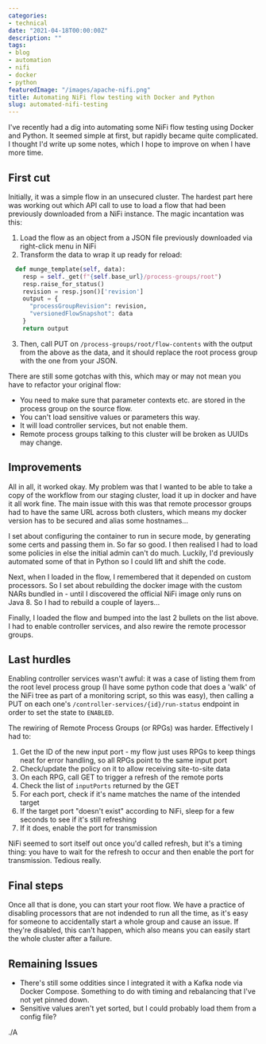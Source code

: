 ```yaml
---
categories:
- technical
date: "2021-04-18T00:00:00Z"
description: ""
tags:
- blog
- automation
- nifi
- docker
- python
featuredImage: "/images/apache-nifi.png"
title: Automating NiFi flow testing with Docker and Python
slug: automated-nifi-testing
---
```

I've recently had a dig into automating some NiFi flow testing using Docker and Python. It seemed simple at first, but rapidly became quite complicated. I thought I'd write up some notes, which I hope to improve on when I have more time.
<!--more-->
## First cut

Initially, it was a simple flow in an unsecured cluster. The hardest part here was working out which API call to use to load a flow that had been previously downloaded from a NiFi instance. The magic incantation was this:

1. Load the flow as an object from a JSON file previously downloaded via right-click menu in NiFi
2. Transform the data to wrap it up ready for reload:

```python
  def munge_template(self, data):
    resp = self._get(f"{self.base_url}/process-groups/root")
    resp.raise_for_status()
    revision = resp.json()['revision']
    output = {
      "processGroupRevision": revision,
      "versionedFlowSnapshot": data
    }
    return output
```

3. Then, call PUT on `/process-groups/root/flow-contents` with the output from the above as the data, and it should replace the root process group with the one from your JSON.

There are still some gotchas with this, which may or may not mean you have to refactor your original flow:

* You need to make sure that parameter contexts etc. are stored in the process group on the source flow.
* You can't load sensitive values or parameters this way.
* It will load controller services, but not enable them.
* Remote process groups talking to this cluster will be broken as UUIDs may change.

## Improvements

All in all, it worked okay. My problem was that I wanted to be able to take a copy of the workflow from our staging cluster, load it up in docker and have it all work fine. The main issue with this was that remote processor groups had to have the same URL across both clusters, which means my docker version has to be secured and alias some hostnames...

I set about configuring the container to run in secure mode, by generating some certs and passing them in. So far so good. I then realised I had to load some policies in else the initial admin can't do much. Luckily, I'd previously automated some of that in Python so I could lift and shift the code.

Next, when I loaded in the flow, I remembered that it depended on custom processors. So I set about rebuilding the docker image with the custom NARs bundled in - until I discovered the official NiFi image only runs on Java 8. So I had to rebuild a couple of layers...

Finally, I loaded the flow and bumped into the last 2 bullets on the list above. I had to enable controller services, and also rewire the remote processor groups.

## Last hurdles

Enabling controller services wasn't awful: it was a case of listing them from the root level process group (I have some python code that does a 'walk' of the NiFi tree as part of a monitoring script, so this was easy), then calling a PUT on each one's `/controller-services/{id}/run-status` endpoint in order to set the state to `ENABLED`.

The rewiring of Remote Process Groups (or RPGs) was harder. Effectively I had to:

1. Get the ID of the new input port - my flow just uses RPGs to keep things neat for error handling, so all RPGs point to the same input port
2. Check/update the policy on it to allow receiving site-to-site data
1. On each RPG, call GET to trigger a refresh of the remote ports
2. Check the list of `inputPorts` returned by the GET
3. For each port, check if it's name matches the name of the intended target 
4. If the target port "doesn't exist" according to NiFi, sleep for a few seconds to see if it's still refreshing
5. If it does, enable the port for transmission

NiFi seemed to sort itself out once you'd called refresh, but it's a timing thing: you have to wait for the refresh to occur and then enable the port for transmission. Tedious really.

## Final steps

Once all that is done, you can start your root flow. We have a practice of disabling processors that are not indended to run all the time, as it's easy for someone to accidentally start a whole group and cause an issue. If they're disabled, this can't happen, which also means you can easily start the whole cluster after a failure.


## Remaining Issues

* There's still some oddities since I integrated it with a Kafka node via Docker Compose. Something to do with timing and rebalancing that I've not yet pinned down.
* Sensitive values aren't yet sorted, but I could probably load them from a config file?

./A
